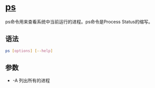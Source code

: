 # [ps](https://man7.org/linux/man-pages/man1/ps.1.html)

ps命令用来查看系统中当前运行的进程。ps命令是Process Status的缩写。

## 语法

```bash
ps [options] [--help]
```

## 参数

* -A 列出所有的进程
